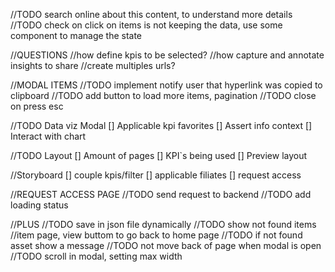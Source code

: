 //TODO search online about this content, to understand more details
//TODO check on click on items is not keeping the data, use some component to manage the state

//QUESTIONS
//how define kpis to be selected?
//how capture and annotate insights to share
//create multiples urls?

//MODAL ITEMS
//TODO implement notify user that hyperlink was copied to clipboard
//TODO add button to load more items, pagination
//TODO close on press esc

//TODO Data viz Modal
[] Applicable kpi favorites
[] Assert info context
[] Interact with chart

//TODO Layout
[] Amount of pages
[] KPI`s being used
[] Preview layout

//Storyboard
[] couple kpis/filter
[] applicable filiates
[] request access

//REQUEST ACCESS PAGE
//TODO send request to backend
//TODO add loading status

//PLUS
//TODO save in json file dynamically
//TODO show not found items
//item page, view buttom to go back to home page
//TODO if not found asset show a message
//TODO not move back of page when modal is open
//TODO scroll in modal, setting max width
